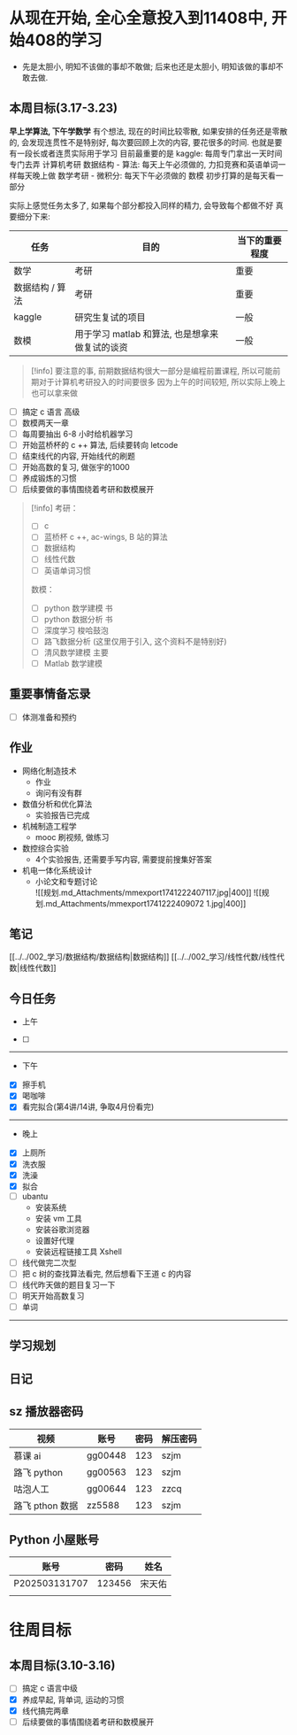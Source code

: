 # 从现在开始, 全心全意投入到11408中, 开始408的学习

- 先是太胆小, 明知不该做的事却不敢做; 后来也还是太胆小, 明知该做的事却不敢去做.
## 本周目标(3.17-3.23)
**早上学算法, 下午学数学**
有个想法, 现在的时间比较零散, 如果安排的任务还是零散的, 会发现连贯性不是特别好, 每次要回顾上次的内容, 要花很多的时间.
也就是要有一段长或者连贯实际用于学习
目前最重要的是
kaggle: 每周专门拿出一天时间专门去弄
计算机考研 数据结构 -  算法:  每天上午必须做的, 力扣竞赛和英语单词一样每天晚上做
数学考研 - 微积分: 每天下午必须做的
数模 初步打算的是每天看一部分

实际上感觉任务太多了, 如果每个部分都投入同样的精力, 会导致每个都做不好
真要细分下来:

| 任务        | 目的                           | 当下的重要程度 |
| --------- | ---------------------------- | ------- |
| 数学        | 考研                           | 重要      |
| 数据结构 / 算法 | 考研                           | 重要      |
| kaggle    | 研究生复试的项目                     | 一般      |
| 数模        | 用于学习 matlab 和算法, 也是想拿来做复试的谈资 | 一般      |


> [!info]
>  要注意的事, 前期数据结构很大一部分是编程前置课程, 所以可能前期对于计算机考研投入的时间要很多
>  因为上午的时间较短, 所以实际上晚上也可以拿来做


- [ ] 搞定 c 语言 高级
- [ ] 数模两天一章
- [ ] 每周要抽出 6-8 小时给机器学习
- [ ] 开始蓝桥杯的 c ++ 算法, 后续要转向 letcode
- [ ] 结束线代的内容, 开始线代的刷题
- [ ] 开始高数的复习, 做张宇的1000
- [ ] 养成锻炼的习惯
- [ ] 后续要做的事情围绕着考研和数模展开
> [!info]
> 考研：
> - [ ] c
> - [ ] 蓝桥杯 c ++, ac-wings, B 站的算法
> - [ ] 数据结构
> - [ ] 线性代数
> - [ ] 英语单词习惯
> 
> 数模：
> - [ ] python 数学建模 书
> - [ ] python 数据分析 书
> - [ ] 深度学习 梭哈鼓泡
> - [ ] 路飞数据分析 (这里仅用于引入, 这个资料不是特别好)
> - [ ] 清风数学建模 主要
> - [ ] Matlab 数学建模
 
## 重要事情备忘录
- [ ] 体测准备和预约
## 作业
- 网络化制造技术
	- 作业
	- 询问有没有群
- 数值分析和优化算法
	- 实验报告已完成
- 机械制造工程学
	- mooc 刷视频, 做练习
- 数控综合实验
	- 4个实验报告, 还需要手写内容, 需要提前搜集好答案
- 机电一体化系统设计 
	- 小论文和专题讨论  
		![[规划.md_Attachments/mmexport1741222407117.jpg|400]]
		![[规划.md_Attachments/mmexport1741222409072 1.jpg|400]]
## 笔记
[[../../002_学习/数据结构/数据结构|数据结构]]
[[../../002_学习/线性代数/线性代数|线性代数]]
## 今日任务
- 上午
- [ ] 
--- 
- 下午
- [x] 擦手机
- [x] 喝咖啡
- [x] 看完拟合(第4讲/14讲, 争取4月份看完)

--- 
- 晚上
- [x] 上厕所
- [x] 洗衣服
- [x] 洗澡
- [x] 拟合
- [ ] ubantu
	- 安装系统
	- 安装 vm 工具
	- 安装谷歌浏览器
	- 设置好代理
	- 安装远程链接工具 Xshell
- [ ] 线代做完二次型
- [ ] 把 c 树的查找算法看完, 然后想看下王道 c 的内容
- [ ] 线代昨天做的题目复习一下
- [ ] 明天开始高数复习
- [ ] 单词
--- 
## 学习规划

## 日记
## sz 播放器密码

| 视频          | 账号      | 密码  | 解压密码 |
| ----------- | ------- | --- | ---- |
| 慕课 ai       | gg00448 | 123 | szjm |
| 路飞 python   | gg00563 | 123 | szjm |
| 咕泡人工        | gg00644 | 123 | zzcq |
| 路飞 pthon 数据 | zz5588  | 123 | szjm |
## Python 小屋账号

| 账号            | 密码     | 姓名  |
| ------------- | ------ | --- |
| P202503131707 | 123456 | 宋天佑 |
|               |        |     |
# 往周目标
## 本周目标(3.10-3.16)
- [ ] 搞定 c 语言中级
- [x] 养成早起, 背单词, 运动的习惯
- [x] 线代搞完两章
- [ ] 后续要做的事情围绕着考研和数模展开